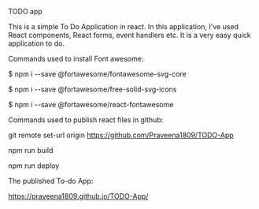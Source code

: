TODO app

This is a simple To Do Application in react. In this application, I've used React components, React forms, event handlers etc. It is a very easy quick application to do.

Commands used to install Font awesome:

$ npm i --save @fortawesome/fontawesome-svg-core

$ npm i --save @fortawesome/free-solid-svg-icons

$ npm i --save @fortawesome/react-fontawesome

Commands used to publish react files in github:

git remote set-url origin https://github.com/Praveena1809/TODO-App

npm run build

npm run deploy

The published To-do App:

https://praveena1809.github.io/TODO-App/

